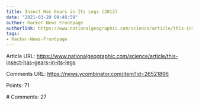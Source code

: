 ```yaml
---
title: Insect Has Gears in Its Legs (2013)
date: "2021-03-20 09:48:59"
author: Hacker News Frontpage
authorlink: https://www.nationalgeographic.com/science/article/this-insect-has-gears-in-its-legs
tags:
- Hacker-News-Frontpage
---
```


<p>Article URL: <a href="https://www.nationalgeographic.com/science/article/this-insect-has-gears-in-its-legs">https://www.nationalgeographic.com/science/article/this-insect-has-gears-in-its-legs</a></p>
<p>Comments URL: <a href="https://news.ycombinator.com/item?id=26521896">https://news.ycombinator.com/item?id=26521896</a></p>
<p>Points: 71</p>
<p># Comments: 27</p>
